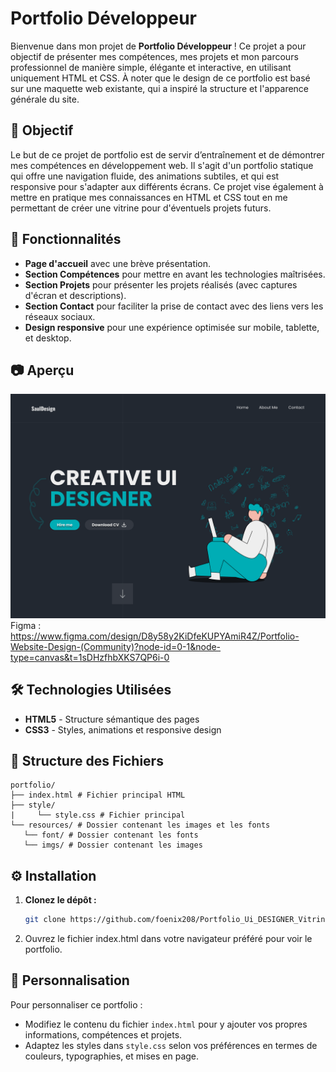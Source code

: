 # Portfolio Développeur

Bienvenue dans mon projet de **Portfolio Développeur** ! Ce projet a pour objectif de présenter mes compétences, mes projets et mon parcours professionnel de manière simple, élégante et interactive, en utilisant uniquement HTML et CSS. À noter que le design de ce portfolio est basé sur une maquette web existante, qui a inspiré la structure et l'apparence générale du site.


## 🎯 Objectif

Le but de ce projet de portfolio est de servir d’entraînement et de démontrer mes compétences en développement web. Il s'agit d'un portfolio statique qui offre une navigation fluide, des animations subtiles, et qui est responsive pour s'adapter aux différents écrans. Ce projet vise également à mettre en pratique mes connaissances en HTML et CSS tout en me permettant de créer une vitrine pour d'éventuels projets futurs.


## 🚀 Fonctionnalités

- **Page d'accueil** avec une brève présentation.
- **Section Compétences** pour mettre en avant les technologies maîtrisées.
- **Section Projets** pour présenter les projets réalisés (avec captures d'écran et descriptions).
- **Section Contact** pour faciliter la prise de contact avec des liens vers les réseaux sociaux.
- **Design responsive** pour une expérience optimisée sur mobile, tablette, et desktop.
  
## 📷 Aperçu

![plot](./Home_Page.png)
Figma : https://www.figma.com/design/D8y58y2KiDfeKUPYAmiR4Z/Portfolio-Website-Design-(Community)?node-id=0-1&node-type=canvas&t=1sDHzfhbXKS7QP6i-0

## 🛠️ Technologies Utilisées

- **HTML5** - Structure sémantique des pages
- **CSS3** - Styles, animations et responsive design

## 📂 Structure des Fichiers
 ```
portfolio/ 
├── index.html # Fichier principal HTML 
├── style/
|     └── style.css # Fichier principal   
└── resources/ # Dossier contenant les images et les fonts
    └── font/ # Dossier contenant les fonts
    └── imgs/ # Dossier contenant les images
 ```
## ⚙️ Installation

1. **Clonez le dépôt :**
   ```bash
   git clone https://github.com/foenix208/Portfolio_Ui_DESIGNER_Vitrine.git
   ```
2. Ouvrez le fichier index.html dans votre navigateur préféré pour voir le portfolio.
## 🔧 Personnalisation

Pour personnaliser ce portfolio :

- Modifiez le contenu du fichier `index.html` pour y ajouter vos propres informations, compétences et projets.
- Adaptez les styles dans `style.css` selon vos préférences en termes de couleurs, typographies, et mises en page.

